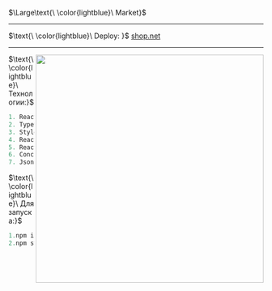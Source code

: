 $\Large\text{\ \color{lightblue}\ Market}$
____
$\text{\ \color{lightblue}\  Deploy: \}$ [shop.net](https://licettte.github.io/market/#/)  
____
<img  align="right" src="https://github.com/Licettte/market/assets/80988747/346efa61-0b77-43a7-a5d7-7f8e5ce002b2" width="450" />


$\text{\ \color{lightblue}\   Технологии:\}$  

```java
1. React
2. TypeScript
3. Styled-components
4. React-hook-form
5. React-router-dom
6. Concurrently
7. Json-server
```
$\text{\ \color{lightblue}\  Для запуска:\}$  
```javaScript
1.npm install
2.npm start
```
